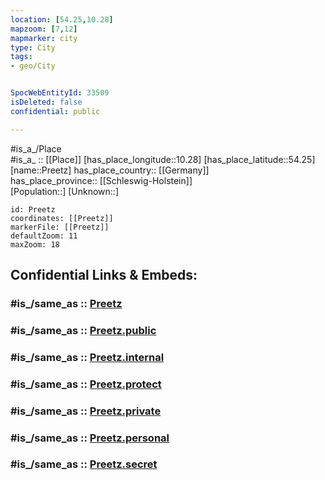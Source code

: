 ```yaml
---
location: [54.25,10.28] 
mapzoom: [7,12] 
mapmarker: city 
type: City
tags:
- geo/City


SpocWebEntityId: 33509
isDeleted: false
confidential: public

---
```

#is_a_/Place  
#is_a_ :: [[Place]] 
[has_place_longitude::10.28] 
[has_place_latitude::54.25] 
[name::Preetz] 
has_place_country:: [[Germany]]  
has_place_province:: [[Schleswig-Holstein]]  
[Population::] 
[Unknown::] 


```leaflet
id: Preetz
coordinates: [[Preetz]] 
markerFile: [[Preetz]] 
defaultZoom: 11 
maxZoom: 18
```


## Confidential Links & Embeds: 

### #is_/same_as :: [Preetz](/_Standards/Earth/Continent/Europe/Europe~Central/Germany/Germany~West/Schleswig-Holstein/counties~SH/Plön/cities~Plön/Preetz.md) 

### #is_/same_as :: [Preetz.public](/_public/Earth/Continent/Europe/Europe~Central/Germany/Germany~West/Schleswig-Holstein/counties~SH/Plön/cities~Plön/Preetz.public.md) 

### #is_/same_as :: [Preetz.internal](/_internal/Earth/Continent/Europe/Europe~Central/Germany/Germany~West/Schleswig-Holstein/counties~SH/Plön/cities~Plön/Preetz.internal.md) 

### #is_/same_as :: [Preetz.protect](/_protect/Earth/Continent/Europe/Europe~Central/Germany/Germany~West/Schleswig-Holstein/counties~SH/Plön/cities~Plön/Preetz.protect.md) 

### #is_/same_as :: [Preetz.private](/_private/Earth/Continent/Europe/Europe~Central/Germany/Germany~West/Schleswig-Holstein/counties~SH/Plön/cities~Plön/Preetz.private.md) 

### #is_/same_as :: [Preetz.personal](/_personal/Earth/Continent/Europe/Europe~Central/Germany/Germany~West/Schleswig-Holstein/counties~SH/Plön/cities~Plön/Preetz.personal.md) 

### #is_/same_as :: [Preetz.secret](/_secret/Earth/Continent/Europe/Europe~Central/Germany/Germany~West/Schleswig-Holstein/counties~SH/Plön/cities~Plön/Preetz.secret.md)

